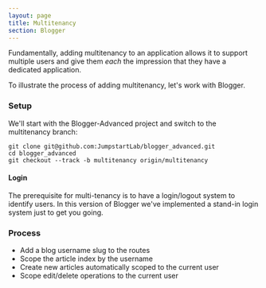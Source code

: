 ```yaml
---
layout: page
title: Multitenancy
section: Blogger
---
```


Fundamentally, adding multitenancy to an application allows it to support multiple users and give them *each* the impression that they have a dedicated application.

To illustrate the process of adding multitenancy, let's work with Blogger.

### Setup

We'll start with the Blogger-Advanced project and switch to the multitenancy branch:

```
git clone git@github.com:JumpstartLab/blogger_advanced.git
cd blogger_advanced
git checkout --track -b multitenancy origin/multitenancy
```

#### Login

The prerequisite for multi-tenancy is to have a login/logout system to identify users. In this version of Blogger we've implemented a stand-in login system just to get you going.

### Process

* Add a blog username slug to the routes
* Scope the article index by the username
* Create new articles automatically scoped to the current user
* Scope edit/delete operations to the current user
